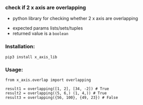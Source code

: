 ### check if 2 x axis are overlapping

* python library for checking whether 2  x axis are overlapping
- expected params lists/sets/tuples
- returned value is a `boolean`

### Installation:

`pip3 install x_axis_lib`


### Usage:

```
from x_axis.overlap import overlapping

result1 = overlapping([1, 2], [34, -2]) # True
result2 = overlapping((5, 6,) (1, 4,)) # True
result3 = overlapping({56, 100}, {49, 23}) # False

```
